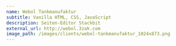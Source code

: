```yaml
---
name: Webol Tankmanufaktur
subtitle: Vanilla HTML, CSS, JavaScript
description: Seiten-Editor Stackbit
external_url: http://webol.3zak.com
image_path: /images/clients/webol-tankmanufaktur_1024x873.png
---
```


